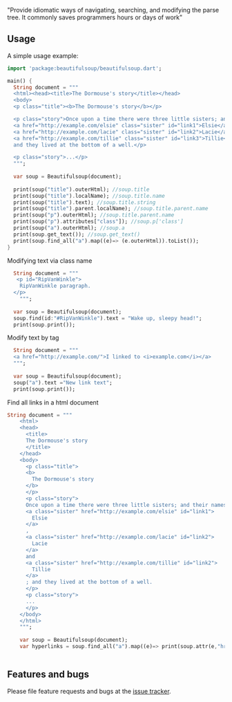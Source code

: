 "Provide idiomatic ways of navigating, searching, and modifying the parse tree. It commonly saves programmers hours or days of work" 

## Usage

A simple usage example:

```dart
import 'package:beautifulsoup/beautifulsoup.dart';

main() {
  String document = """
  <html><head><title>The Dormouse's story</title></head>
  <body>
  <p class="title"><b>The Dormouse's story</b></p>

  <p class="story">Once upon a time there were three little sisters; and their names were
  <a href="http://example.com/elsie" class="sister" id="link1">Elsie</a>,
  <a href="http://example.com/lacie" class="sister" id="link2">Lacie</a> and
  <a href="http://example.com/tillie" class="sister" id="link3">Tillie</a>;
  and they lived at the bottom of a well.</p>

  <p class="story">...</p>
  """;
  
  var soup = Beautifulsoup(document);
  
  print(soup("title").outerHtml); //soup.title
  print(soup("title").localName); //soup.title.name
  print(soup("title").text); //soup.title.string
  print(soup("title").parent.localName); //soup.title.parent.name
  print(soup("p").outerHtml); //soup.title.parent.name
  print(soup("p").attributes["class"]); //soup.p['class']
  print(soup("a").outerHtml); //soup.a
  print(soup.get_text()); //soup.get_text()
  print(soup.find_all("a").map((e)=> (e.outerHtml)).toList());
}
```
Modifying text via class name
```dart
  String document = """
   <p id="RipVanWinkle">
    RipVanWinkle paragraph.
  </p>
    """;
    
  var soup = Beautifulsoup(document);
  soup.find(id:"#RipVanWinkle").text = "Wake up, sleepy head!";
  print(soup.print());
```

Modify text by tag
```dart
  String document = """
  <a href="http://example.com/">I linked to <i>example.com</i></a>
  """;
    
  var soup = Beautifulsoup(document);
  soup("a").text ="New link text";
  print(soup.print());
```

Find all links in a html document 
```dart
String document = """
    <html>
    <head>
      <title>
      The Dormouse's story
      </title>
    </head>
    <body>
      <p class="title">
      <b>
        The Dormouse's story
      </b>
      </p>
      <p class="story">
      Once upon a time there were three little sisters; and their names were
      <a class="sister" href="http://example.com/elsie" id="link1">
        Elsie
      </a>
      ,
      <a class="sister" href="http://example.com/lacie" id="link2">
        Lacie
      </a>
      and
      <a class="sister" href="http://example.com/tillie" id="link2">
        Tillie
      </a>
      ; and they lived at the bottom of a well.
      </p>
      <p class="story">
      ...
      </p>
    </body>
    </html>
    """;
    
    var soup = Beautifulsoup(document);
    var hyperlinks = soup.find_all("a").map((e)=> print(soup.attr(e,"href"))).toList();
    
```

## Features and bugs

Please file feature requests and bugs at the [issue tracker][tracker].

[tracker]: http://github.com/Sach97/beautifulsoup.dart/issues
